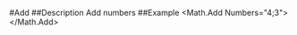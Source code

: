#Add
##Description
Add numbers
##Example
    <Math.Add Numbers="4;3">
      <Output TaskParameter="Result" PropertyName="Result" />
    </Math.Add>